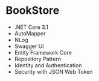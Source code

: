 # BookStore

- .NET Core 3.1
- AutoMapper
- NLog
- Swagger UI
- Entity Framework Core
- Repository Pattern
- Identity and Authentication
- Security with JSON Web Token
